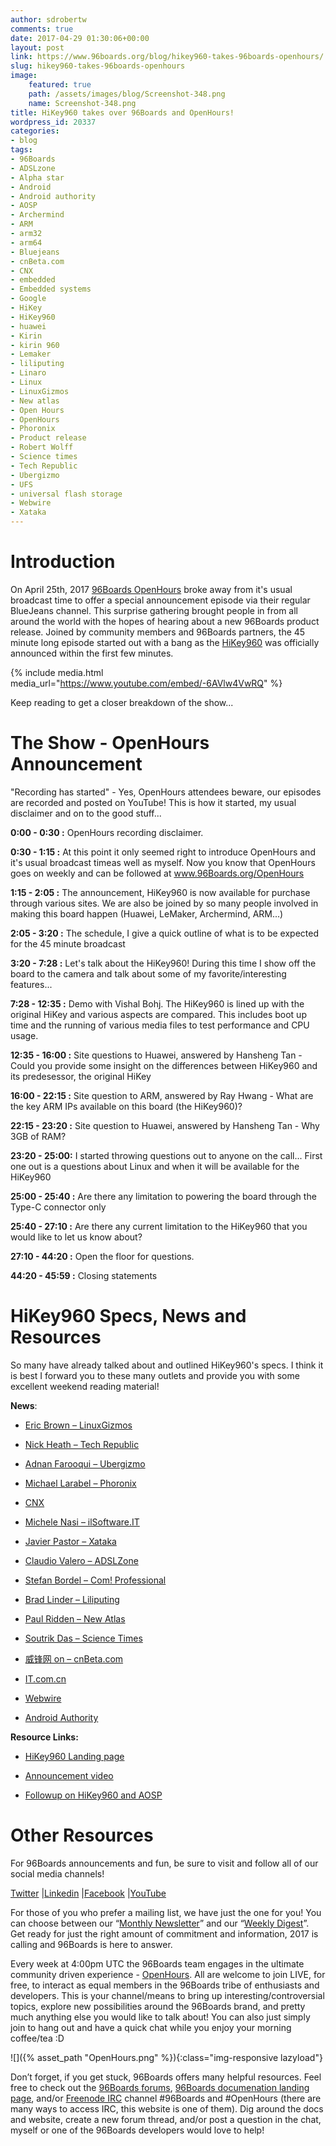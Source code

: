 ```yaml
---
author: sdrobertw
comments: true
date: 2017-04-29 01:30:06+00:00
layout: post
link: https://www.96boards.org/blog/hikey960-takes-96boards-openhours/
slug: hikey960-takes-96boards-openhours
image:
    featured: true
    path: /assets/images/blog/Screenshot-348.png
    name: Screenshot-348.png
title: HiKey960 takes over 96Boards and OpenHours!
wordpress_id: 20337
categories:
- blog
tags:
- 96Boards
- ADSLzone
- Alpha star
- Android
- Android authority
- AOSP
- Archermind
- ARM
- arm32
- arm64
- Bluejeans
- cnBeta.com
- CNX
- embedded
- Embedded systems
- Google
- HiKey
- HiKey960
- huawei
- Kirin
- kirin 960
- Lemaker
- liliputing
- Linaro
- Linux
- LinuxGizmos
- New atlas
- Open Hours
- OpenHours
- Phoronix
- Product release
- Robert Wolff
- Science times
- Tech Republic
- Ubergizmo
- UFS
- universal flash storage
- Webwire
- Xataka
---
```


# Introduction


On April 25th, 2017 [96Boards OpenHours](/openhours/) broke away from it's usual broadcast time to offer a special announcement episode via their regular BlueJeans channel. This surprise gathering brought people in from all around the world with the hopes of hearing about a new 96Boards product release. Joined by community members and 96Boards partners, the 45 minute long episode started out with a bang as the [HiKey960](/product/hikey960/) was officially announced within the first few minutes.

{% include media.html media_url="https://www.youtube.com/embed/-6AVlw4VwRQ" %}

Keep reading to get a closer breakdown of the show...


# The Show - OpenHours Announcement


"Recording has started" - Yes, OpenHours attendees beware, our episodes are recorded and posted on YouTube! This is how it started, my usual disclaimer and on to the good stuff...

**0:00 - 0:30 :** OpenHours recording disclaimer.

**0:30 - 1:15 :** At this point it only seemed right to introduce OpenHours and it's usual broadcast timeas well as myself. Now you know that OpenHours goes on weekly and can be followed at www.96Boards.org/OpenHours

**1:15 - 2:05 :** The announcement, HiKey960 is now available for purchase through various sites. We are also be joined by so many people involved in making this board happen (Huawei, LeMaker, Archermind, ARM...)

**2:05 - 3:20 :** The schedule, I give a quick outline of what is to be expected for the 45 minute broadcast

**3:20 - 7:28 :** Let's talk about the HiKey960! During this time I show off the board to the camera and talk about some of my favorite/interesting features...

**7:28 - 12:35 :** Demo with Vishal Bohj. The HiKey960 is lined up with the original HiKey and various aspects are compared. This includes boot up time and the running of various media files to test performance and CPU usage.

**12:35 - 16:00 :** Site questions to Huawei, answered by Hansheng Tan - Could you provide some insight on the differences between HiKey960 and its predesessor, the original HiKey

**16:00 - 22:15 :** Site question to ARM, answered by Ray Hwang - What are the key ARM IPs available on this board (the HiKey960)?

**22:15 - 23:20 :** Site question to Huawei, answered by Hansheng Tan - Why 3GB of RAM?

**23:20 - 25:00:** I started throwing questions out to anyone on the call... First one out is a questions about Linux and when it will be available for the HiKey960

**25:00 - 25:40 :** Are there any limitation to powering the board through the Type-C connector only

**25:40 - 27:10 :** Are there any current limitation to the HiKey960 that you would like to let us know about?

**27:10 - 44:20 :** Open the floor for questions.

**44:20 - 45:59 :** Closing statements


# HiKey960 Specs, News and Resources


So many have already talked about and outlined HiKey960's specs. I think it is best I forward you to these many outlets and provide you with some excellent weekend reading material!

**News**:




  * [Eric Brown – LinuxGizmos](http://linuxgizmos.com/most-powerful-96boards-sbc-yet-offers-m2-expansion/)


  * [Nick Heath – Tech Republic](http://www.techrepublic.com/article/raspberry-pi-challenger-huaweis-turbo-charged-board-runs-android-but-at-a-hefty-price/)


  * [Adnan Farooqui – Ubergizmo](http://www.ubergizmo.com/2017/04/huawei-hikey-960-computer-board-for-android/)


  * [Michael Larabel – Phoronix](https://www.phoronix.com/scan.php?page=news_item&px=96Boards-HiKey-960)


  * [CNX](http://www.cnx-software.com/2017/04/26/96boards-compliant-hikey-960-arm-cortex-a73-development-board-is-now-available-for-239/)


  * [Michele Nasi – ilSoftware.IT](https://www.ilsoftware.it/articoli.asp?tag=Huawei-e-Google-presentano-HiKey-960-molto-piu-performante-di-una-Raspberry_15417)


  * [Javier Pastor – Xataka](https://www.xataka.com/ordenadores/a-la-raspberry-pi-le-sale-un-competidor-potente-la-hikey-960-llega-con-un-kirin-960-y-3-gb-de-ram)


  * [Claudio Valero – ADSLZone](https://www.adslzone.net/2017/04/26/huawei-hikey-960-un-potente-rival-para-raspberry-pi/)


  * [Stefan Bordel – Com! Professional](http://www.com-magazin.de/news/hardware/entwicklerboard-hikey-960-kommt-mate-9-chip-1218892.html)


  * [Brad Linder – Liliputing](https://liliputing.com/2017/04/hkey-960-240-android-dev-boardcomputer-kirin-960.html)


  * [Paul Ridden – New Atlas](http://newatlas.com/linaro-huawei-hikey-960-computer-board/49224/)


  * [Soutrik Das – Science Times](http://www.sciencetimes.com/articles/13576/20170426/android-7-1-new-superfast-computer-huawei-hikey-960-launching.htm)


  * [威锋网 on – cnBeta.com](http://www.cnbeta.com/articles/tech/606691.htm)


  * [IT.com.cn]()


  * [Webwire](http://www.webwire.com/ViewPressRel.asp?aId=208895)


  * [Android Authority](http://www.androidauthority.com/huawei-hikey-960-specs-price-release-date-767719/)


**Resource Links:**




  * [HiKey960 Landing page](/product/hikey960/)


  * [Announcement video](https://youtu.be/-6AVlw4VwRQ)


  * [Followup on HiKey960 and AOSP](https://youtu.be/wiPVYK5MYok)




# Other Resources


For 96Boards announcements and fun, be sure to visit and follow all of our social media channels!

[Twitter](https://twitter.com/96Boards) &#124;[Linkedin](https://www.linkedin.com/company/6637095?trk=tyah&trkInfo=clickedVertical%3Ashowcase%2CclickedEntityId%3A6637095%2Cidx%3A1-1-1%2CtarId%3A1483603913878%2Ctas%3A96boards) &#124;[Facebook](https://www.facebook.com/96Boards/) &#124;[YouTube](https://www.youtube.com/c/96boards)

For those of you who prefer a mailing list, we have just the one for you! You can choose between our “[Monthly Newsletter](/newsletter/)” and our “[Weekly Digest](/newsletter/digest/)”. Get ready for just the right amount of commitment and information, 2017 is calling and 96Boards is here to answer.

Every week at 4:00pm UTC the 96Boards team engages in the ultimate community driven experience - [OpenHours](/openhours/). All are welcome to join LIVE, for free, to interact as equal members in the 96Boards tribe of enthusiasts and developers. This is your channel/means to bring up interesting/controversial topics, explore new possibilities around the 96Boards brand, and pretty much anything else you would like to talk about! You can also just simply join to hang out and have a quick chat while you enjoy your morning coffee/tea :D

![]({% asset_path "OpenHours.png" %}){:class="img-responsive lazyload"}

Don’t forget, if you get stuck, 96Boards offers many helpful resources. Feel free to check out the [96Boards forums](https://discuss.96boards.org/), [96Boards documenation landing page](https://github.com/96boards/documentation/), and/or [Freenode IRC](http://webchat.freenode.net/?channels=%2396boards) channel #96Boards and #OpenHours (there are many ways to access IRC, this website is one of them). Dig around the docs and website, create a new forum thread, and/or post a question in the chat, myself or one of the 96Boards developers would love to help!
